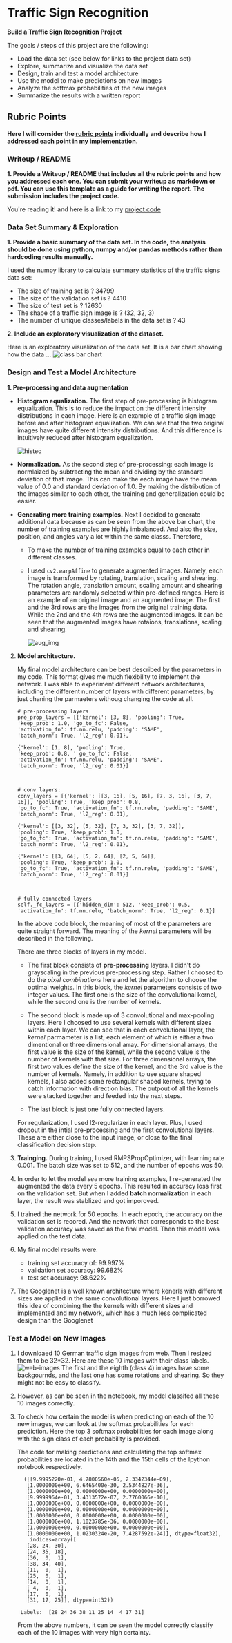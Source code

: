 # Traffic Sign Recognition

**Build a Traffic Sign Recognition Project**

The goals / steps of this project are the following:

* Load the data set (see below for links to the project data set)
* Explore, summarize and visualize the data set
* Design, train and test a model architecture
* Use the model to make predictions on new images
* Analyze the softmax probabilities of the new images
* Summarize the results with a written report

## Rubric Points

**Here I will consider the [rubric points](https://review.udacity.com/#!/rubrics/481/view) individually and describe how I addressed each point in my implementation.**

### Writeup / README
**1. Provide a Writeup / README that includes all the rubric points and how you addressed each one. You can submit your writeup as markdown or pdf. You can use this template as a guide for writing the report. The submission includes the project code.**

You're reading it! and here is a link to my [project code](https://github.com/mwusdv/CarND-Traffic-Sign-Classifier-Project)

### Data Set Summary & Exploration
**1. Provide a basic summary of the data set. In the code, the analysis should be done using python, numpy and/or pandas methods rather than hardcoding results manually.**

I used the numpy library to calculate summary statistics of the traffic signs data set:

* The size of training set is ?  34799
* The size of the validation set is ? 4410
* The size of test set is ? 12630
* The shape of a traffic sign image is ? (32, 32, 3)
* The number of unique classes/labels in the data set is ? 43

**2. Include an exploratory visualization of the dataset.**

Here is an exploratory visualization of the data set. It is a bar chart showing how the data ...
![class bar chart](class_bar_chart.jpg)


### Design and Test a Model Architecture
**1. Pre-processing and data augmentation**

* **Histogram equalization.** The first step of pre-processing is histogram equalization. This is to reduce the impact on the different intensity distributions in each image.  Here is an example of a traffic sign image before and after histogram equalization. We can see that the two original images have quite different intensity distributions. And this difference is intuitively reduced after histogram equalization.

    ![histeq](pre-process.jpg)

* **Normalization.** As the second step of pre-processing: each image is normlaized by subtracting the mean and dividing by the standard deviation of that image. This can make the each image have the mean value of 0.0 and standard deviation of 1.0. By making the distribution of the images similar to each other, the training and generalization could be easier.

* **Generating more training examples.** Next I decided to generate additional data because as can be seen from the above bar chart, the number of training examples are highly imbalanced. And also the size, position, and angles vary a lot within the same classs. Therefore, 
    
    * To make the number of training examples equal to each other in different classes.

    * I used `cv2.warpAffine` to generate augmented images. Namely, each image is transformed by rotating, translation, scaling and shearing. The rotation angle, translation amount, scaling amount and shearing parameters are randomly selected within pre-defined ranges. Here is an example of an original image and an augmented image. The first and the 3rd rows are the images from the original training data. While the 2nd and the 4th rows are the augmented images. It can be seen that the augmented images have rotaions, translations, scaling and shearing.

        ![aug_img](aug.jpg)
    
   
2. **Model architecture.**

     My final model architecture can be best described by the parameters in my code. This format gives me much flexibility to implement the network. I was able to experiment different network architectures, including the different number of layers with different parameters, by just chaning the parmaeters withoug changing the code at all.

    ```
    # pre-processing layers
    pre_prop_layers = [{'kernel': [3, 8], 'pooling': True, 
    'keep_prob': 1.0, 'go_to_fc': False, 
    'activation_fn': tf.nn.relu, 'padding': 'SAME', 
    'batch_norm': True, 'l2_reg': 0.01},
                            
    {'kernel': [1, 8], 'pooling': True, 
    'keep_prob': 0.8, ' go_to_fc': False, 
    'activation_fn': tf.nn.relu, 'padding': 'SAME', 
    'batch_norm': True, 'l2_reg': 0.01}]



    # conv layers: 
    conv_layers = [{'kernel': [[3, 16], [5, 16], [7, 3, 16], [3, 7, 16]], 'pooling': True, 'keep_prob': 0.8, 
    'go_to_fc': True, 'activation_fn': tf.nn.relu, 'padding': 'SAME', 'batch_norm': True, 'l2_reg': 0.01},
        
    {'kernel': [[3, 32], [5, 32], [7, 3, 32], [3, 7, 32]], 
    'pooling': True, 'keep_prob': 1.0, 
    'go_to_fc': True, 'activation_fn': tf.nn.relu, 'padding': 'SAME', 'batch_norm': True, 'l2_reg': 0.01},

    {'kernel': [[3, 64], [5, 2, 64], [2, 5, 64]], 
    'pooling': True, 'keep_prob': 1.0,       
    'go_to_fc': True, 'activation_fn': tf.nn.relu, 'padding': 'SAME', 'batch_norm': True, 'l2_reg': 0.01}]



    # fully connected layers
    self._fc_layers = [{'hidden_dim': 512, 'keep_prob': 0.5, 
    'activation_fn': tf.nn.relu, 'batch_norm': True, 'l2_reg': 0.1}]
    ```
    In the above code block, the meaning of most of the parameters are quite straight forward. The meaning of the _kernel_ parameters will be described in the following.

    There are three blocks of layers in my model. 
    * The first block consists of **pre-processing** layers. I didn't do grayscaling in the previous pre-processing step. Rather I choosed to do the _pixel combinations_ here and let the algorithm to choose the optimal weights.  In this block, the _kernel_ parameters consists of two integer values. The first one is the size of the convolutional kernel, while the second one is the number of kernels.

    * The second block is made up of 3 convolutional and max-pooling layers. Here I choosed to use several kernels with different sizes within each layer. We can see that in each convolutional layer, the _kernel_ parmameter is a list, each element of which is either a two dimentional or three dimensional array. For dimensional arrays, the first value is the size of the kernel, while the second value is the number of kernels with that size. For three dimensional arrays, the first two values define the size of the kernel, and the 3rd value is the number of kernels. Namely, in addition to use square shaped kernels, I also added some rectangular shaped kernels, trying to catch information with direction bias. The outpout of all the kernels were stacked together and feeded into the next steps.

    * The last block is just one fully connected layers.

    For regularization, I used l2-regularizer in each layer. Plus, I used dropout in the intial pre-processing and the first convolutional layers. These are either close to the input image, or close to the final classification decision step.
	
	
3. **Trainging.** During training, I used RMPSPropOptimizer, with learning rate 0.001. The batch size was set to 512, and the number of epochs was 50.

    
4. In order to let the model _see_ more training examples, I re-generated the augmented the data every 5 epochs. This resulted in accuracy loss first on the validation set. But when I added **batch normalization** in each layer, the result was stablized and got imporoved. 

5. I trained the network for 50 epochs. In each epoch, the accuracy on the validation set is recored. And the network that corresponds to the best validation accuracy was saved as the final model. Then this model was applied on the test data.

6. My final model results were:

    * training set accuracy of: 99.997%
    * validation set accuracy: 99.682%
    * test set accuracy:  98.622%



7. The Googlenet is a well known architecture where kenerls with different sizes are applied in the same convolutional layers. Here I just borrowed this idea of combining the the kernels with different sizes and implemented and my network, which has a much less complicated design than the Googlenet

   
### Test a Model on New Images
1. I downloaed 10 German traffic sign images from web. Then I resized them to be 32*32. Here are these 10 images with their class labels.
 ![web-images](web-images.jpg)
The first and the eighth (class 4) images have some backgournds, and the last one has some rotations and shearing. So they might not be easy to classify. 

2. However, as can be seen in the notebook, my model classifed all these 10 images correctly. 

3. To check how certain the model is when predicting on each of the 10 new images, we can look at the softmax probabilities for each prediction. Here the top 3 softmax probabilities for each image along with the sign class of each probability is provided.

    The code for making predictions and calculating the top softmax probabilities are located in the 14th and the 15th cells of the Ipython notebook respectively.
    ```
      ([[9.9995220e-01, 4.7800560e-05, 2.3342344e-09],
       [1.0000000e+00, 6.6465400e-30, 2.5344827e-36],
       [1.0000000e+00, 0.0000000e+00, 0.0000000e+00],
       [9.9999964e-01, 3.4313572e-07, 2.7760066e-10],
       [1.0000000e+00, 0.0000000e+00, 0.0000000e+00],
       [1.0000000e+00, 0.0000000e+00, 0.0000000e+00],
       [1.0000000e+00, 0.0000000e+00, 0.0000000e+00],
       [1.0000000e+00, 1.1023785e-36, 0.0000000e+00],
       [1.0000000e+00, 0.0000000e+00, 0.0000000e+00],
       [1.0000000e+00, 1.0230324e-20, 7.4287592e-24]], dtype=float32),
        indices=array([
       [28, 24, 30],
       [24, 35, 18],
       [36,  0,  1],
       [38, 34, 40],
       [11,  0,  1],
       [25,  0,  1],
       [14,  0,  1],
       [ 4,  0,  1],
       [17,  0,  1],
       [31, 17, 25]], dtype=int32))
     
     Labels:  [28 24 36 38 11 25 14  4 17 31]
    ```
    From the above numbers, it can be seen the model correctly classify each of the 10 images with very high certainty.